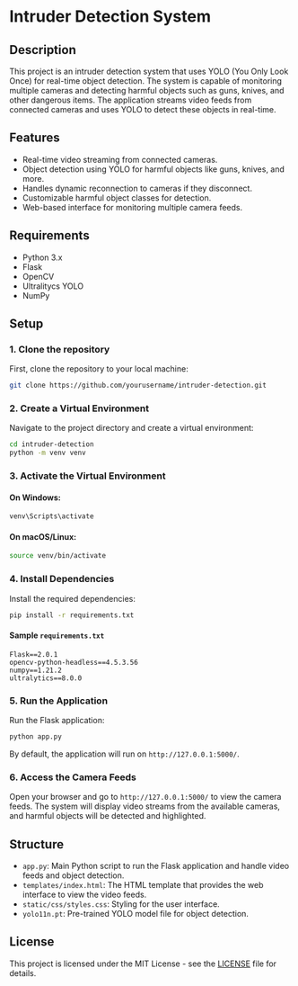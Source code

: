 # Intruder Detection System

## Description
This project is an intruder detection system that uses YOLO (You Only Look Once) for real-time object detection. The system is capable of monitoring multiple cameras and detecting harmful objects such as guns, knives, and other dangerous items. The application streams video feeds from connected cameras and uses YOLO to detect these objects in real-time.

## Features
- Real-time video streaming from connected cameras.
- Object detection using YOLO for harmful objects like guns, knives, and more.
- Handles dynamic reconnection to cameras if they disconnect.
- Customizable harmful object classes for detection.
- Web-based interface for monitoring multiple camera feeds.
  
## Requirements
- Python 3.x
- Flask
- OpenCV
- Ultralitycs YOLO
- NumPy

## Setup

### 1. Clone the repository
First, clone the repository to your local machine:
```bash
git clone https://github.com/yourusername/intruder-detection.git
```

### 2. Create a Virtual Environment
Navigate to the project directory and create a virtual environment:
```bash
cd intruder-detection
python -m venv venv
```

### 3. Activate the Virtual Environment
#### On Windows:
```bash
venv\Scripts\activate
```
#### On macOS/Linux:
```bash
source venv/bin/activate
```

### 4. Install Dependencies
Install the required dependencies:
```bash
pip install -r requirements.txt
```

#### Sample `requirements.txt`
```
Flask==2.0.1
opencv-python-headless==4.5.3.56
numpy==1.21.2
ultralytics==8.0.0
```

### 5. Run the Application
Run the Flask application:
```bash
python app.py
```
By default, the application will run on `http://127.0.0.1:5000/`.

### 6. Access the Camera Feeds
Open your browser and go to `http://127.0.0.1:5000/` to view the camera feeds. The system will display video streams from the available cameras, and harmful objects will be detected and highlighted.

## Structure

- `app.py`: Main Python script to run the Flask application and handle video feeds and object detection.
- `templates/index.html`: The HTML template that provides the web interface to view the video feeds.
- `static/css/styles.css`: Styling for the user interface.
- `yolo11n.pt`: Pre-trained YOLO model file for object detection.
  
## License
This project is licensed under the MIT License - see the [LICENSE](LICENSE) file for details.

